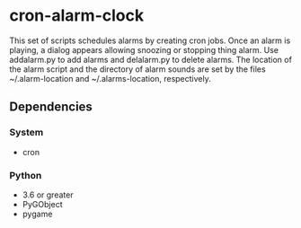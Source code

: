 # cron-alarm-clock

This set of scripts schedules alarms by creating cron jobs. Once an alarm is playing, a dialog appears allowing snoozing or stopping thing alarm. Use addalarm.py to add alarms and delalarm.py to delete alarms. The location of the alarm script and the directory of alarm sounds are set by the files ~/.alarm-location and ~/.alarms-location, respectively. 

## Dependencies

### System
- cron

### Python
- 3.6 or greater
- PyGObject
- pygame

